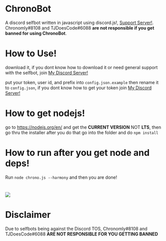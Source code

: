 # ChronoBot

A discord selfbot written in javascript using discord.js!, [Support Server!](https://discord.gg/YH2RV2P).
Chronomly#8108 and TJDoesCode#6088 <b>are not responsible if you get banned for using ChronoBot</b>.

# How to Use!

download it, if you dont know how to download it or need general support with the selfbot, join [My Discord Server!](https://discord.gg/YH2RV2P)

put your token, user id, and prefix into `config.json.example` then rename it to `config.json`, if you dont know how to get your token join [My Discord Server!](https://discord.gg/YH2RV2P)

# How to get nodejs!

go to https://nodejs.org/en/ and get the **CURRENT VERSION** NOT **LTS**, then go thru the installer
after you do that go into the folder and do `npm install`

# How to run after you get node and deps!

Run `node chrono.js --harmony` and then you are done!

#

[![](https://discordapp.com/api/guilds/323874457091440640/embed.png?style=banner2)](https://discord.gg/MSQEBPY)

# Disclaimer

Due to selfbots being against the Discord TOS, Chronomly#8108 and TJDoesCode#6088 <b>ARE NOT RESPONSIBLE FOR YOU GETTING BANNED</b>